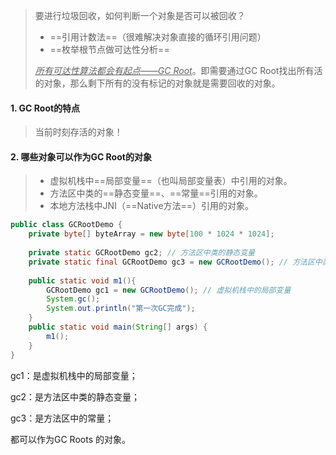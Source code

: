 > 要进行垃圾回收，如何判断一个对象是否可以被回收？
>
> - ==引用计数法==（很难解决对象直接的循环引用问题）
> - ==枚举根节点做可达性分析==
>
> *<u>所有可达性算法都会有起点——GC Root</u>*。即需要通过GC Root找出所有活的对象，那么剩下所有的没有标记的对象就是需要回收的对象。

#### 1. GC Root的特点

> 当前时刻存活的对象！

#### 2. 哪些对象可以作为GC Root的对象

> - 虚拟机栈中==局部变量==（也叫局部变量表）中引用的对象。
> - 方法区中类的==静态变量==、==常量==引用的对象。
> - 本地方法栈中JNI（==Native方法==）引用的对象。

```java
public class GCRootDemo {
    private byte[] byteArray = new byte[100 * 1024 * 1024];
 
    private static GCRootDemo gc2; // 方法区中类的静态变量
    private static final GCRootDemo gc3 = new GCRootDemo(); // 方法区中类的常量
 
    public static void m1(){
        GCRootDemo gc1 = new GCRootDemo(); // 虚拟机栈中的局部变量
        System.gc();
        System.out.println("第一次GC完成");
    }
    public static void main(String[] args) {
        m1();
    }
}
```

gc1：是虚拟机栈中的局部变量；

gc2：是方法区中类的静态变量；

gc3：是方法区中的常量；

都可以作为GC Roots 的对象。